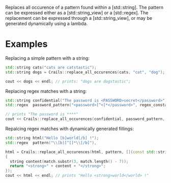 Replaces all occurence of a pattern found within a [std::string]. The pattern can be expressed either as a [std::string_view] or a [std::regex]. The replacement can be expressed through a [std::string_view], or may be generated dynamically using a lambda.

# Examples

Replacing a simple pattern with a string:

```c++
std::string cats("cats are catstastic");
std::string dogs = Crails::replace_all_occurences(cats, "cat", "dog");

cout << dogs << endl; // prints: "dogs are dogstastic";
```

Replacing regex matches with a string:

```c++
std::string confidential("The password is <PASSWORD>secret</password>");
std::regex  password_pattern("<password>[^<]*</password>", regex_constants::icase);

// prints "The password is ****"
cout << Crails::replace_all_occurences(confidential, password_pattern, "****") << endl;
```

Repalcing regex matches with dynamically generated fillings:

```c++
std::string html("Hello [b]world[/b] !");
std::regex  pattern("\\[b][^[]*\\[/b]"),

html = Crails::replace_all_occurences(html, pattern, [](const std::string_view match) -> std::string
{
  string content(match.substr(3, match.length() - 7));
  return "<strong>" + content + "</strong>";
});
cout << html << endl; // prints "Hello <strong>world</world> !"
```
